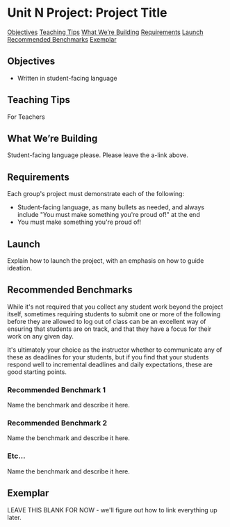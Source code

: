 # Unit N Project: Project Title

[Objectives](#objectives)
[Teaching Tips](#teaching-tips)
[What We’re Building](#building)
[Requirements](#requirements)
[Launch](#launch)
[Recommended Benchmarks](#recommended-benchmarks)
[Exemplar](#exemplar)

## Objectives

* Written in student-facing language

## Teaching Tips

For Teachers

## What We’re Building <a id="building"></a>

Student-facing language please. Please leave the a-link above.  

## Requirements

Each group's project must demonstrate each of the following:
* Student-facing language, as many bullets as needed, and always include "You must make something you're proud of!" at the end
* You must make something you're proud of!

## Launch

Explain how to launch the project, with an emphasis on how to guide ideation.

## Recommended Benchmarks

While it's not required that you collect any student work beyond the project itself, sometimes requiring students to submit one or more of the following before they are allowed to log out of class can be an excellent way of ensuring that students are on track, and that they have a focus for their work on any given day. 

It's ultimately your choice as the instructor whether to communicate any of these as deadlines for your students, but if you find that your students respond well to incremental deadlines and daily expectations, these are good starting points. 

### Recommended Benchmark 1

Name the benchmark and describe it here. 

### Recommended Benchmark 2

Name the benchmark and describe it here. 

### Etc...

Name the benchmark and describe it here. 

## Exemplar

LEAVE THIS BLANK FOR NOW - we'll figure out how to link everything up later.  